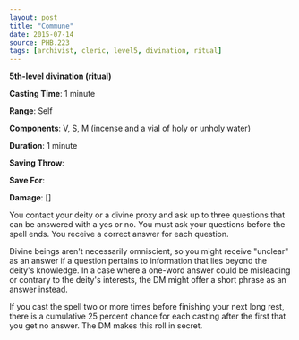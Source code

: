 ```yaml
---
layout: post
title: "Commune"
date: 2015-07-14
source: PHB.223
tags: [archivist, cleric, level5, divination, ritual]
---
```


**5th-level divination (ritual)**

**Casting Time**: 1 minute

**Range**: Self

**Components**: V, S, M (incense and a vial of holy or unholy water)

**Duration**: 1 minute

**Saving Throw**: 

**Save For**: 

**Damage**: []

You contact your deity or a divine proxy and ask up to three questions that can be answered with a yes or no. You must ask your questions before the spell ends. You receive a correct answer for each question.

Divine beings aren't necessarily omniscient, so you might receive "unclear" as an answer if a question pertains to information that lies beyond the deity's knowledge. In a case where a one-word answer could be misleading or contrary to the deity's interests, the DM might offer a short phrase as an answer instead.

If you cast the spell two or more times before finishing your next long rest, there is a cumulative 25 percent chance for each casting after the first that you get no answer. The DM makes this roll in secret.
